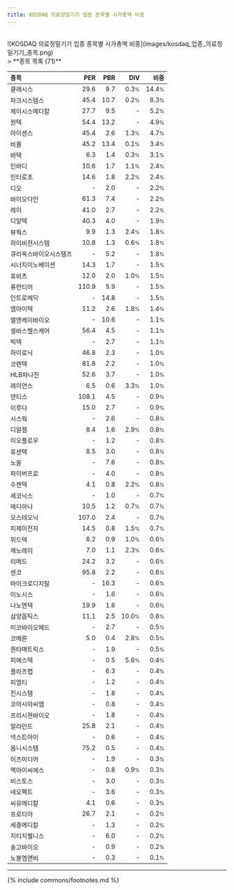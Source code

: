 ```yaml
---
title: KOSDAQ 의료정밀기기 업종 종목별 시가총액 비중
---
```

<br>
![KOSDAQ 의료정밀기기 업종 종목별 시가총액 비중](images/kosdaq_업종_의료정밀기기_종목.png)
<br>
> **종목 목록 (71)**<a id="list"></a>

| **종목** | **PER** | **PBR** | **DIV** | **비중** |
| :------- | ------: | ------: | ------: | -------: |
| 클래시스 | 29.6 | 9.7 | 0.3<small>%</small> | 14.4<small>%</small> |
| 파크시스템스 | 45.4 | 10.7 | 0.2<small>%</small> | 8.3<small>%</small> |
| 제이시스메디칼 | 27.7 | 9.5 | - | 5.2<small>%</small> |
| 원텍 | 54.4 | 13.2 | - | 4.9<small>%</small> |
| 아이센스 | 45.4 | 2.6 | 1.3<small>%</small> | 4.7<small>%</small> |
| 비올 | 45.2 | 13.4 | 0.1<small>%</small> | 3.4<small>%</small> |
| 바텍 | 6.3 | 1.4 | 0.3<small>%</small> | 3.1<small>%</small> |
| 인바디 | 10.6 | 1.7 | 1.1<small>%</small> | 2.4<small>%</small> |
| 인터로조 | 14.6 | 1.8 | 2.2<small>%</small> | 2.4<small>%</small> |
| 디오 | - | 2.0 | - | 2.2<small>%</small> |
| 바이오다인 | 61.3 | 7.4 | - | 2.2<small>%</small> |
| 레이 | 41.0 | 2.7 | - | 2.2<small>%</small> |
| 디알텍 | 40.3 | 4.0 | - | 1.9<small>%</small> |
| 뷰웍스 | 9.9 | 1.3 | 2.4<small>%</small> | 1.8<small>%</small> |
| 하이비젼시스템 | 10.8 | 1.3 | 0.6<small>%</small> | 1.8<small>%</small> |
| 큐리옥스바이오시스템즈 | - | 5.2 | - | 1.8<small>%</small> |
| 시너지이노베이션 | 14.3 | 1.7 | - | 1.5<small>%</small> |
| 휴비츠 | 12.0 | 2.0 | 1.0<small>%</small> | 1.5<small>%</small> |
| 퓨런티어 | 110.9 | 5.9 | - | 1.5<small>%</small> |
| 인트로메딕 | - | 14.8 | - | 1.5<small>%</small> |
| 엠아이텍 | 11.2 | 2.6 | 1.8<small>%</small> | 1.4<small>%</small> |
| 엘앤케이바이오 | - | 10.6 | - | 1.1<small>%</small> |
| 셀바스헬스케어 | 56.4 | 4.5 | - | 1.1<small>%</small> |
| 빅텍 | - | 2.7 | - | 1.1<small>%</small> |
| 하이로닉 | 46.8 | 2.3 | - | 1.0<small>%</small> |
| 코렌텍 | 81.8 | 2.2 | - | 1.0<small>%</small> |
| HLB파나진 | 52.6 | 3.7 | - | 1.0<small>%</small> |
| 레이언스 | 6.5 | 0.6 | 3.3<small>%</small> | 1.0<small>%</small> |
| 덴티스 | 108.1 | 4.5 | - | 0.9<small>%</small> |
| 이루다 | 15.0 | 2.7 | - | 0.9<small>%</small> |
| 시스웍 | - | 2.6 | - | 0.8<small>%</small> |
| 디알젬 | 8.4 | 1.6 | 2.9<small>%</small> | 0.8<small>%</small> |
| 이오플로우 | - | 1.2 | - | 0.8<small>%</small> |
| 휴센텍 | 8.5 | 3.0 | - | 0.8<small>%</small> |
| 노을 | - | 7.6 | - | 0.8<small>%</small> |
| 파이버프로 | - | 4.0 | - | 0.8<small>%</small> |
| 수젠텍 | 4.1 | 0.8 | 2.2<small>%</small> | 0.8<small>%</small> |
| 세코닉스 | - | 1.0 | - | 0.7<small>%</small> |
| 메디아나 | 10.5 | 1.2 | 0.7<small>%</small> | 0.7<small>%</small> |
| 오스테오닉 | 107.0 | 2.4 | - | 0.7<small>%</small> |
| 피제이전자 | 14.5 | 0.8 | 1.5<small>%</small> | 0.7<small>%</small> |
| 위드텍 | 8.2 | 0.9 | 1.0<small>%</small> | 0.6<small>%</small> |
| 제노레이 | 7.0 | 1.1 | 2.3<small>%</small> | 0.6<small>%</small> |
| 리메드 | 24.2 | 3.2 | - | 0.6<small>%</small> |
| 센코 | 95.8 | 2.2 | - | 0.6<small>%</small> |
| 마이크로디지탈 | - | 16.3 | - | 0.6<small>%</small> |
| 이노시스 | - | 1.6 | - | 0.6<small>%</small> |
| 나노엔텍 | 19.9 | 1.6 | - | 0.6<small>%</small> |
| 삼양옵틱스 | 11.1 | 2.5 | 10.0<small>%</small> | 0.6<small>%</small> |
| 미코바이오메드 | - | 2.7 | - | 0.5<small>%</small> |
| 코메론 | 5.0 | 0.4 | 2.8<small>%</small> | 0.5<small>%</small> |
| 퀀타매트릭스 | - | 1.9 | - | 0.5<small>%</small> |
| 피에스텍 | - | 0.5 | 5.6<small>%</small> | 0.4<small>%</small> |
| 플라즈맵 | - | 6.3 | - | 0.4<small>%</small> |
| 피엠티 | - | 1.2 | - | 0.4<small>%</small> |
| 진시스템 | - | 1.8 | - | 0.4<small>%</small> |
| 코아시아씨엠 | - | 0.8 | - | 0.4<small>%</small> |
| 프리시젼바이오 | - | 1.8 | - | 0.4<small>%</small> |
| 얼라인드 | 25.8 | 2.1 | - | 0.4<small>%</small> |
| 넥스트아이 | - | 0.6 | - | 0.4<small>%</small> |
| 옴니시스템 | 75.2 | 0.5 | - | 0.4<small>%</small> |
| 이즈미디어 | - | 1.9 | - | 0.3<small>%</small> |
| 멕아이씨에스 | - | 0.8 | 0.9<small>%</small> | 0.3<small>%</small> |
| 비스토스 | - | 3.0 | - | 0.3<small>%</small> |
| 네오펙트 | - | 3.6 | - | 0.3<small>%</small> |
| 씨유메디칼 | 4.1 | 0.6 | - | 0.3<small>%</small> |
| 프로티아 | 26.7 | 2.1 | - | 0.2<small>%</small> |
| 세종메디칼 | - | 1.3 | - | 0.2<small>%</small> |
| 지티지웰니스 | - | 6.0 | - | 0.2<small>%</small> |
| 솔고바이오 | - | 0.9 | - | 0.2<small>%</small> |
| 노블엠앤비 | - | 0.3 | - | 0.1<small>%</small> |

---
{% include commons/footnotes.md %}